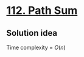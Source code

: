 # [112. Path Sum](https://leetcode.com/problems/path-sum/)

## Solution idea
Time complexity = $O(n)$